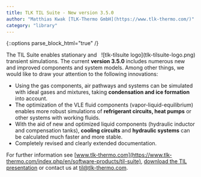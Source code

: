 ```yaml
---
title: TLK TIL Suite - New version 3.5.0
author: "Matthias Kwak [TLK-Thermo GmbH](https://www.tlk-thermo.com/)"
category: "library"
---
```


{::options parse_block_html="true" /}

<div style="float: right">
![tlk-tilsuite logo](tlk-tilsuite-logo.png)
</div>

The TIL Suite enables stationary and transient simulations. The current **version 3.5.0** includes numerous new and improved components and system models. Among other things, we would like to draw your attention to the following innovations:
- Using the gas components, air pathways and systems can be simulated with ideal gases and mixtures, taking **condensation and ice formation** into account.
- The optimization of the VLE fluid components (vapor-liquid-equilibrium) enables more robust simulations of **refrigerant circuits, heat pumps** or other systems with working fluids.
- With the aid of new and optimized liquid components (hydraulic inductor and compensation tanks), **cooling circuits** and **hydraulic systems** can be calculated much faster and more stable.
- Completely revised and clearly extended documentation.


For further information see [www.tlk-thermo.com](https://www.tlk-thermo.com/index.php/en/software-products/til-suite), [download the TIL presentation](https://www.tlk-thermo.com/images/tlk/content/presentations/TIL_Suite_presentation.pdf) or contact us at [til@tlk-thermo.com](mailto:til@tlk-thermo.com).
